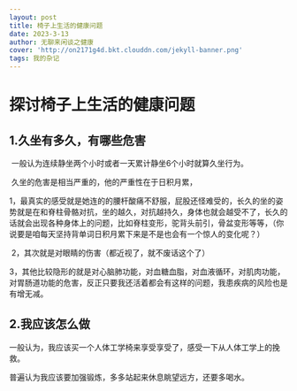 ```yaml
---
layout: post
title: 椅子上生活的健康问题
date: 2023-3-13
author: 无聊来闲谈之健康
cover: 'http://on2171g4d.bkt.clouddn.com/jekyll-banner.png'
tags: 我的杂记
---
```


# 探讨椅子上生活的健康问题



## 1.久坐有多久，有哪些危害

​	一般认为连续静坐两个小时或者一天累计静坐6个小时就算久坐行为。

​	久坐的危害是相当严重的，他的严重性在于日积月累，

​	1，最真实的感受就是她连的的腰杆酸痛不舒服，屁股还怪难受的，长久的坐的姿势就是在和脊柱骨骼对抗，坐的越久，对抗越持久，身体也就会越受不了，长久的话就会出现各种身体上的问题，比如脊柱变形，驼背头前引，骨盆变形等等，（你说要是咱每天坚持背单词日积月累下来是不是也会有一个惊人的变化呢？）

​	2，其次就是对眼睛的伤害（都近视了，就不废话这个了）

​	3，其他比较隐形的就是对心脑肺功能，对血糖血脂，对血液循环，对肌肉功能，对胃肠道功能的危害，反正只要我还活着都会有这样的问题，我患疾病的风险也是有增无减。





## 2.我应该怎么做

​	一般认为，我应该买一个人体工学椅来享受享受了，感受一下从人体工学上的挽救。

普遍认为我应该要加强锻炼，多多站起来休息眺望远方，还要多喝水。









